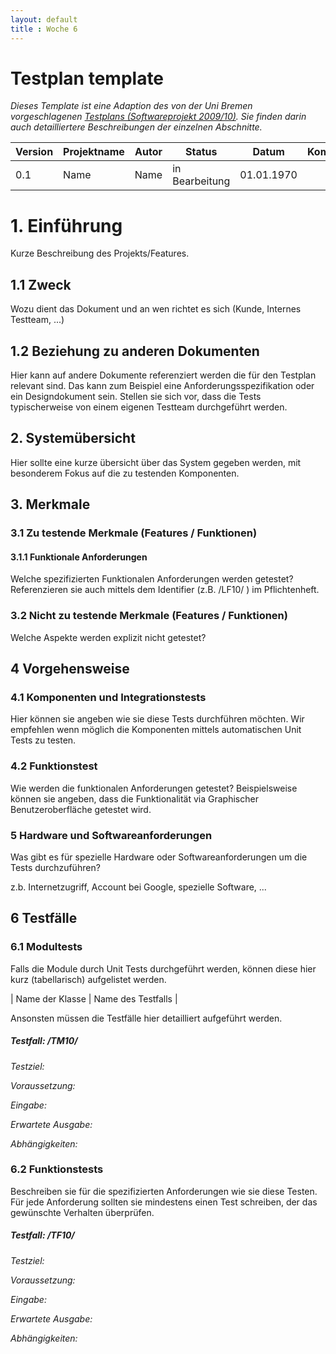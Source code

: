 ```yaml
---
layout: default
title : Woche 6
---
```

# Testplan template 

*Dieses Template ist eine Adaption des von der Uni Bremen vorgeschlagenen [Testplans (Softwareprojekt 2009/10)](http://www.informatik.uni-bremen.de/st/Lehre/swp0910/beispiele/testplan.pdf). Sie finden darin auch detailliertere Beschreibungen der einzelnen Abschnitte.* 


| Version | Projektname | Autor  | Status | Datum | Kommentar |
| ------- | ----- | ------ | ------ | ----- | --------- |
|  0.1    |  Name   | Name | in Bearbeitung | 01.01.1970 | |


# 1. Einführung

Kurze Beschreibung des Projekts/Features.

## 1.1 Zweck

Wozu dient das Dokument und an wen richtet es sich (Kunde, Internes Testteam, ...)

## 1.2 Beziehung zu anderen Dokumenten

Hier kann auf andere Dokumente referenziert werden die 
für den Testplan relevant sind. Das kann zum Beispiel eine Anforderungsspezifikation oder ein Designdokument sein. 
Stellen sie sich vor, dass die Tests typischerweise von einem eigenen Testteam durchgeführt werden.

## 2. Systemübersicht

Hier sollte eine kurze übersicht über das System gegeben werden, mit besonderem Fokus auf die zu testenden Komponenten.


## 3. Merkmale

### 3.1 Zu testende Merkmale (Features / Funktionen)

#### 3.1.1 Funktionale Anforderungen 

Welche spezifizierten Funktionalen Anforderungen werden getestet? Referenzieren sie auch mittels dem Identifier (z.B. /LF10/ ) im Pflichtenheft.

### 3.2 Nicht zu testende Merkmale (Features / Funktionen)

Welche Aspekte werden explizit nicht getestet?

## 4 Vorgehensweise

### 4.1 Komponenten und Integrationstests
Hier können sie angeben wie sie diese Tests durchführen möchten. Wir empfehlen wenn möglich die Komponenten mittels automatischen Unit Tests zu testen. 

### 4.2 Funktionstest

Wie werden die funktionalen Anforderungen getestet? 
Beispielsweise können sie angeben, dass die Funktionalität via Graphischer Benutzeroberfläche getestet wird. 

### 5 Hardware und Softwareanforderungen

Was gibt es für spezielle Hardware oder Softwareanforderungen um die Tests durchzuführen?

z.b. Internetzugriff,  Account bei Google, spezielle Software, ...

## 6 Testfälle

### 6.1 Modultests

Falls die Module durch Unit Tests durchgeführt werden, können diese hier kurz (tabellarisch) aufgelistet werden. 

| Name der Klasse | Name des Testfalls |

Ansonsten müssen die Testfälle hier detailliert aufgeführt werden.


##### Testfall: /TM10/
*Testziel:*

*Voraussetzung:* 

*Eingabe:*

*Erwartete Ausgabe:*

*Abhängigkeiten:*

### 6.2 Funktionstests
Beschreiben sie für die spezifizierten Anforderungen wie sie diese Testen. Für jede Anforderung sollten sie mindestens einen Test schreiben, der das gewünschte Verhalten überprüfen.

##### Testfall: /TF10/
*Testziel:*

*Voraussetzung:* 

*Eingabe:*

*Erwartete Ausgabe:*

*Abhängigkeiten:*


